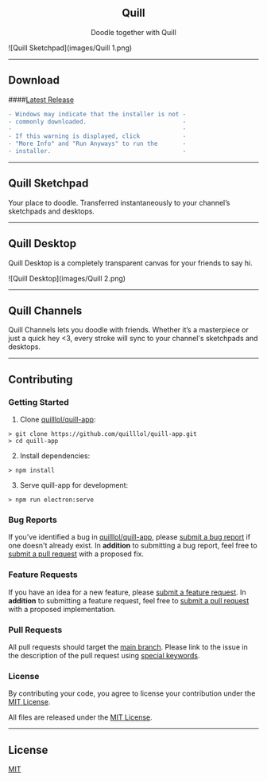 <div>
    <h2 align="center">Quill</h2>
    <p align="center">Doodle together with Quill</p>
</div>

![Quill Sketchpad](images/Quill 1.png)

---

## Download

####[Latest Release](https://github.com/quilllol/quill-app/releases/latest)

```diff
- Windows may indicate that the installer is not -
- commonly downloaded.                           -
-                                                -
- If this warning is displayed, click            -
- "More Info" and "Run Anyways" to run the       -
- installer.                                     -
```

---

## Quill Sketchpad

Your place to doodle. Transferred instantaneously to your channel’s sketchpads and desktops.

---

## Quill Desktop

Quill Desktop is a completely transparent canvas for your friends to say hi.

![Quill Desktop](images/Quill 2.png)

---

## Quill Channels

Quill Channels lets you doodle with friends. Whether it’s a masterpiece or just a quick hey <3, every stroke will sync to your channel's sketchpads and desktops.

---

## Contributing

### Getting Started

1. Clone [quilllol/quill-app](https://github.com/quilllol/quill-app):

```shell
> git clone https://github.com/quilllol/quill-app.git
> cd quill-app
```

2. Install dependencies:

```shell
> npm install
```

3. Serve quill-app for development:

```shell
> npm run electron:serve
```

### Bug Reports

If you've identified a bug in [quilllol/quill-app](https://github.com/quilllol/quill-app), please [submit a bug report](https://github.com/quilllol/quill-app/issues/new) if one doesn't already exist.
In **addition** to submitting a bug report, feel free to [submit a pull request](#pull-requests) with a proposed fix.

### Feature Requests

If you have an idea for a new feature, please [submit a feature request](https://github.com/quilllol/quill-app/issues/new).
In **addition** to submitting a feature request, feel free to [submit a pull request](#pull-requests) with a proposed implementation.

### <a name="pull-requests"></a> Pull Requests

All pull requests should target the [main branch](https://github.com/quilllol/quill-app/tree/main). Please link to the issue in the description of the pull request using [special keywords](https://docs.github.com/en/github/managing-your-work-on-github/linking-a-pull-request-to-an-issue).

### License

By contributing your code, you agree to license your contribution under the [MIT License](LICENSE).

All files are released under the [MIT License](LICENSE).

---

## License

[MIT](LICENSE)
